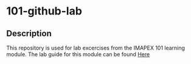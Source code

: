 # 101-github-lab

## Description

This repository is used for lab excercises from the IMAPEX 101 learning module.  The lab guide for this module can
be found [Here](https://github.com/imapex/imapex101/blob/master/module2/Module%202%20README.md)

